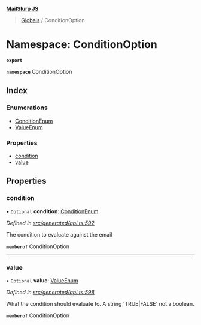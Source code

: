 **[MailSlurp JS](../README.md)**

> [Globals](../README.md) / ConditionOption

# Namespace: ConditionOption

**`export`** 

**`namespace`** ConditionOption

## Index

### Enumerations

* [ConditionEnum](../enums/conditionoption.conditionenum.md)
* [ValueEnum](../enums/conditionoption.valueenum.md)

### Properties

* [condition](conditionoption.md#condition)
* [value](conditionoption.md#value)

## Properties

### condition

• `Optional` **condition**: [ConditionEnum](../enums/conditionoption.conditionenum.md)

*Defined in [src/generated/api.ts:592](https://github.com/mailslurp/mailslurp-client/blob/3871a9e/src/generated/api.ts#L592)*

The condition to evaluate against the email

**`memberof`** ConditionOption

___

### value

• `Optional` **value**: [ValueEnum](../enums/conditionoption.valueenum.md)

*Defined in [src/generated/api.ts:598](https://github.com/mailslurp/mailslurp-client/blob/3871a9e/src/generated/api.ts#L598)*

What the condition should evaluate to. A string 'TRUE|FALSE' not a boolean.

**`memberof`** ConditionOption
